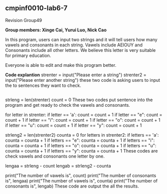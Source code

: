 ## cmpinf0010-lab6-7


Revision Group49


__Group members: Xinge Cai, Yurui Luo, Nick Cao__




In this program, users can input two strings and it will tell users how many vawels and consonants in each string. Vawels include AEIOUY and Consonants include all other letters. We believe this letter is very suitable for primary education.

Everyone is able to edit and make this program better.

**Code explantion**
strenter = input("Please enter a string")
strenter2 = input("Please enter another string") 
  these two code is asking users to input the to sentences they want to check.
##
strleng = len(strenter)
count = 0
  These two codes put sentence into the program and get ready to check the vawels and consonants.
  
for letter in strenter:
    if letter == 'a':
        count = count + 1
    if letter == "e":
        count = count + 1
    if letter == "i":
        count = count + 1
    if letter == "o":
        count = count + 1
    if letter == "u":
        count = count + 1
    if letter == "y":
        count = count + 1
    

strleng2 = len(strenter2)
counta = 0
for letters in strenter2:
    if letters == 'a':
        counta = counta + 1
    if letters == "e":
        counta = counta + 1
    if letters == "i":
        counta = counta + 1
    if letters == "o":
        counta = counta + 1
    if letters == "u":
        counta = counta + 1
    if letters == "y":
        counta = counta + 1
    These codes are check vawels and consonants one letter by one.

lengaa = strleng - count
lengab = strleng2 - counta    
    
print("The number of vawels is", count)
print("The number of consonants is", lengaa)
print("The number of vawels is", counta)
print("The number of consonants is", lengab)
  These code are output the all the results.
